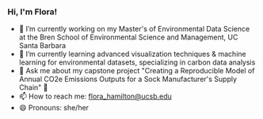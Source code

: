 ### Hi, I'm Flora!

- 🔭 I’m currently working on my Master's of Environmental Data Science at the Bren School of Environmental Science and Management, UC Santa Barbara 
- 🌱 I’m currently learning advanced visualization techniques & machine learning for environmental datasets, specializing in carbon data analysis 
- 💬 Ask me about my capstone project "Creating a Reproducible Model of Annual CO2e Emissions Outputs for a Sock Manufacturer's Supply Chain" 🧦
- 📫 How to reach me: flora_hamilton@ucsb.edu
- 😄 Pronouns: she/her

  


